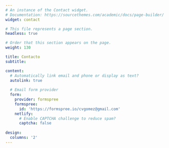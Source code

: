 ```yaml
---
# An instance of the Contact widget.
# Documentation: https://sourcethemes.com/academic/docs/page-builder/
widget: contact

# This file represents a page section.
headless: true

# Order that this section appears on the page.
weight: 130

title: Contacto
subtitle:

content:
  # Automatically link email and phone or display as text?
  autolink: true
  
  # Email form provider
  form:
    provider: formspree
    formspree:
      id: 'https://formspree.io/cvgomez@gmail.com'
    netlify:
      # Enable CAPTCHA challenge to reduce spam?
      captcha: false
  
design:
  columns: '2'
---
```

